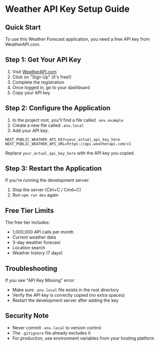 # Weather API Key Setup Guide

## Quick Start

To use this Weather Forecast application, you need a free API key from WeatherAPI.com.

## Step 1: Get Your API Key

1. Visit [WeatherAPI.com](https://www.weatherapi.com/)
2. Click on "Sign Up" (it's free!)
3. Complete the registration
4. Once logged in, go to your dashboard
5. Copy your API key

## Step 2: Configure the Application

1. In the project root, you'll find a file called `.env.example`
2. Create a new file called `.env.local`
3. Add your API key:

```env
NEXT_PUBLIC_WEATHER_API_KEY=your_actual_api_key_here
NEXT_PUBLIC_WEATHER_API_URL=https://api.weatherapi.com/v1
```

Replace `your_actual_api_key_here` with the API key you copied.

## Step 3: Restart the Application

If you're running the development server:

1. Stop the server (Ctrl+C / Cmd+C)
2. Run `npm run dev` again

## Free Tier Limits

The free tier includes:

- 1,000,000 API calls per month
- Current weather data
- 3-day weather forecast
- Location search
- Weather history (7 days)

## Troubleshooting

If you see "API Key Missing" error:

- Make sure `.env.local` file exists in the root directory
- Verify the API key is correctly copied (no extra spaces)
- Restart the development server after adding the key

## Security Note

- Never commit `.env.local` to version control
- The `.gitignore` file already excludes it
- For production, use environment variables from your hosting platform
